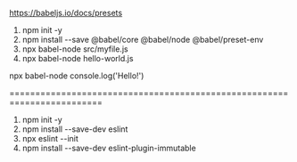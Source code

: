 https://babeljs.io/docs/presets

1. npm init -y
2. npm install --save @babel/core @babel/node @babel/preset-env
3. npx babel-node src/myfile.js
4. npx babel-node hello-world.js

npx babel-node
console.log('Hello!')

========================================================================

1. npm init -y
2. npm install --save-dev eslint
3. npx eslint --init
4. npm install --save-dev eslint-plugin-immutable


